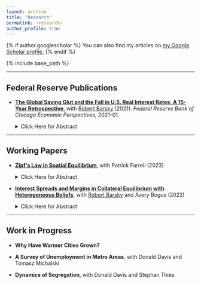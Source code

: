```yaml
---
layout: archive
title: "Research"
permalink: /research/
author_profile: true
---
```


{% if author.googlescholar %}
  You can also find my articles on <u><a href="{{author.googlescholar}}">my Google Scholar profile</a>.</u>
{% endif %}

{% include base_path %}

---

Federal Reserve Publications
---

+ [**The Global Saving Glut and the Fall in U.S. Real Interest Rates: A 15-Year Retrospective**](https://www.matthew-easton.com/files/ep2021_01.pdf), with [Robert Barsky](https://www.chicagofed.org/people/b/barsky-robert) \(2021\). *Federal Reserve Bank of Chicago Economic Perspectives*, 2021-01.
	
  <details>
			<summary>Click Here for Abstract</summary>
		<font size="2">The authors revisit Ben Bernanke’s global saving glut (GSG) hypothesis from 2005—which links low long-term real interest rates in the United States to excess saving in a number of non-Western countries, including, but not limited to, China. Using an analytical framework and empirical data, they find that the ability of the GSG hypothesis to explain the fall in long-term real rates between 2002 and 2006 is likely much greater than its ability to account for the further fall in these rates from the Great Recession onward. </font>
	</details>


---

Working Papers
---

+ [**Zipf's Law in Spatial Equilibrium**](https://www.matthew-easton.com/files/ef_zipf_202306.pdf), with Patrick Farrell (2023)
	
	<details>
		<summary>Click Here for Abstract</summary>
		<font size="2">The power law distribution of city populations, often called Zipf's law for cities, is a striking empirical regularity observed in most countries and documented across many periods of time as far back as the Bronze Age. City population distributions are also resilient, with the same cities holding roughly the same ranks in the distribution over long periods of time and recovering rapidly from large negative shocks. We propose an explanation for Zipf's law based on geography and the interactions between locations across space within standard quantitative spatial equilibrium (QSE) models that can account for these characteristics of city population distributions. We provide microfoundations for aggregating spatially correlated observable attributes of locations into productivity and amenity "fundamentals", demonstrating that these fundamentals will also be spatially correlated and lognormally distributed. The equilibrium population will also follow a lognormal distribution as a result of this spatial correlation within a broad class of QSE models. For highly populated locations, i.e. cities, the population distribution will appear to follow a power law as a result of this inherited lognormality.</font>
	</details> 
	
+ [**Interest Spreads and Margins in Collateral Equilibrium with Heterogeneous Beliefs**](https://www.matthew-easton.com/files/20220818_bbe.pdf), with [Robert Barsky](https://www.chicagofed.org/people/b/barsky-robert) and Avery Bogus \(2022\)
	
	<details>
		<summary>Click Here for Abstract</summary>
		<font size="2">There continues to be substantial interest in models combining heterogeneous beliefs about asset values with leverage generated by loans from pessimists to the optimistic natural buyers of the asset. This paper determines the size of the interest spread and margin on the loan as a function of the downside risk perceived by the lender, and the amount of risk capital put forward by the borrower. We show that in a continuous state version of a model of collateral equilibrium with high initial leverage, most of the burden of adjustment to increases in such risk are borne by an increase in the interest spread and not the margin or “haircut”. This is contrary both to the predictions of the much-discussed binomial asset pricing model and the stylized facts in empirical data from the bilateral repo market.</font>
	</details>  
	
---

Work in Progress
---

+ **Why Have Warmer Cities Grown?**

+ **A Survey of Unemployment in Metro Areas**, with Donald Davis and Tomasz Michalski
	
+ **Dynamics of Segregation**, with Donald Davis and Stephan Thies